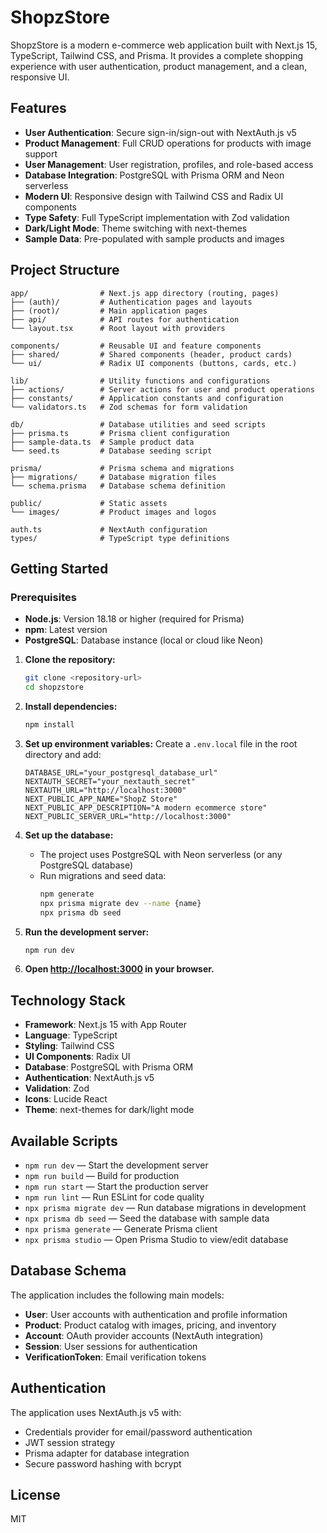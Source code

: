 # ShopzStore

ShopzStore is a modern e-commerce web application built with Next.js 15, TypeScript, Tailwind CSS, and Prisma. It provides a complete shopping experience with user authentication, product management, and a clean, responsive UI.

## Features

- **User Authentication**: Secure sign-in/sign-out with NextAuth.js v5
- **Product Management**: Full CRUD operations for products with image support
- **User Management**: User registration, profiles, and role-based access
- **Database Integration**: PostgreSQL with Prisma ORM and Neon serverless
- **Modern UI**: Responsive design with Tailwind CSS and Radix UI components
- **Type Safety**: Full TypeScript implementation with Zod validation
- **Dark/Light Mode**: Theme switching with next-themes
- **Sample Data**: Pre-populated with sample products and images

## Project Structure

```
app/                # Next.js app directory (routing, pages)
├── (auth)/         # Authentication pages and layouts
├── (root)/         # Main application pages
├── api/            # API routes for authentication
└── layout.tsx      # Root layout with providers

components/         # Reusable UI and feature components
├── shared/         # Shared components (header, product cards)
└── ui/             # Radix UI components (buttons, cards, etc.)

lib/                # Utility functions and configurations
├── actions/        # Server actions for user and product operations
├── constants/      # Application constants and configuration
└── validators.ts   # Zod schemas for form validation

db/                 # Database utilities and seed scripts
├── prisma.ts       # Prisma client configuration
├── sample-data.ts  # Sample product data
└── seed.ts         # Database seeding script

prisma/             # Prisma schema and migrations
├── migrations/     # Database migration files
└── schema.prisma   # Database schema definition

public/             # Static assets
└── images/         # Product images and logos

auth.ts             # NextAuth configuration
types/              # TypeScript type definitions
```

## Getting Started

### Prerequisites

- **Node.js**: Version 18.18 or higher (required for Prisma)
- **npm**: Latest version
- **PostgreSQL**: Database instance (local or cloud like Neon)

1. **Clone the repository:**

   ```sh
   git clone <repository-url>
   cd shopzstore
   ```

2. **Install dependencies:**

   ```sh
   npm install
   ```

3. **Set up environment variables:**
   Create a `.env.local` file in the root directory and add:

   ```env
   DATABASE_URL="your_postgresql_database_url"
   NEXTAUTH_SECRET="your_nextauth_secret"
   NEXTAUTH_URL="http://localhost:3000"
   NEXT_PUBLIC_APP_NAME="ShopZ Store"
   NEXT_PUBLIC_APP_DESCRIPTION="A modern ecommerce store"
   NEXT_PUBLIC_SERVER_URL="http://localhost:3000"
   ```

4. **Set up the database:**

   - The project uses PostgreSQL with Neon serverless (or any PostgreSQL database)
   - Run migrations and seed data:
     ```sh
     npm generate
     npx prisma migrate dev --name {name}
     npx prisma db seed
     ```

5. **Run the development server:**

   ```sh
   npm run dev
   ```

6. **Open [http://localhost:3000](http://localhost:3000) in your browser.**

## Technology Stack

- **Framework**: Next.js 15 with App Router
- **Language**: TypeScript
- **Styling**: Tailwind CSS
- **UI Components**: Radix UI
- **Database**: PostgreSQL with Prisma ORM
- **Authentication**: NextAuth.js v5
- **Validation**: Zod
- **Icons**: Lucide React
- **Theme**: next-themes for dark/light mode

## Available Scripts

- `npm run dev` — Start the development server
- `npm run build` — Build for production
- `npm run start` — Start the production server
- `npm run lint` — Run ESLint for code quality
- `npx prisma migrate dev` — Run database migrations in development
- `npx prisma db seed` — Seed the database with sample data
- `npx prisma generate` — Generate Prisma client
- `npx prisma studio` — Open Prisma Studio to view/edit database

## Database Schema

The application includes the following main models:

- **User**: User accounts with authentication and profile information
- **Product**: Product catalog with images, pricing, and inventory
- **Account**: OAuth provider accounts (NextAuth integration)
- **Session**: User sessions for authentication
- **VerificationToken**: Email verification tokens

## Authentication

The application uses NextAuth.js v5 with:

- Credentials provider for email/password authentication
- JWT session strategy
- Prisma adapter for database integration
- Secure password hashing with bcrypt

## License

MIT
